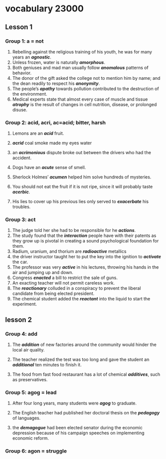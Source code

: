 # vocabulary 23000

## Lesson 1

### Group 1: a = not

1. Rebelling against the religious training of his youth, he was for many years an ***agnostic***.
2. Unless frozen, water is naturally ***amorphous***.
3. Both geniuses and mad man usually follow ***anomalous*** patterns of behavior.
4. The donor of the gift asked the college not to mention him by name; and the dean readily to respect his ***anonymity***.
5. The people’s ***apathy*** towards pollution contributed to the destruction of the environment.
6. Medical experts state that almost every case of muscle and tissue ***atrophy*** is the result of changes in cell nutrition, disease, or prolonged disuse.

### Group 2: acid, acri, ac=acid; bitter, harsh

1. Lemons are an ***acid*** fruit.

2. ***acrid*** coal smoke made my eyes water

3. an ***acrimonious*** dispute broke out between the drivers who had the accident.

4. Dogs have an ***acute*** sense of smell.

5. Sherlock Holmes’ ***acumen*** helped him solve hundreds of mysteries.

6. You should not eat the fruit if it is not ripe, since it will probably taste ***acerbic***.

7. His lies to cover up his previous lies only served to ***exacerbate*** his troubles.

   

### Group 3: act

1. The judge told her she had to be responsible for he ***actions***.
2. The study found that the ***interaction*** people have with their patents as they grow up is pivotal in creating a sound psychological foundation for them.
3. Radium, uranium, and thorium are ***radioactive*** metallics
4. the driver instructor taught her to put the key into the ignition to ***activate*** the car.
5. The professor was very ***active*** in his lectures, throwing his hands in the air and jumping up and down.
6. Congress ***enacted*** a bill to restrict the sale of guns.
7. An exacting teacher will not permit careless work.
8. The ***reactionary*** colluded in a conspiracy to prevent the liberal candidate from being elected president.
9. The chemical student added the ***reactant*** into the liquid to start the experiment.

## lesson 2

### Group 4: add

1. The ***addition*** of new factories around the community would hinder the local air quality.

2. The teacher realized the test was too long and gave the student an ***additional*** ten minutes to finish it.

3. The food from fast food restaurant has a lot of chemical ***additives***, such as preservatives.

### Group 5: agog = lead

1. After four long years, many students were ***agog*** to graduate.

2. The English teacher had published her doctoral thesis on the ***pedagogy*** of languages.

3. the ***demagogue*** had been elected senator during the economic depression because of his campaign speeches on implementing economic reform.

### Group 6: agon = struggle 

   

